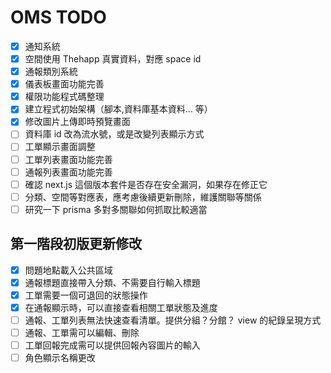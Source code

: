 # OMS TODO

- [x] 通知系統
- [x] 空間使用 Thehapp 真實資料，對應 space id
- [x] 通報類別系統
- [x] 儀表板畫面功能完善
- [x] 權限功能程式碼整理
- [x] 建立程式初始架構（腳本,資料庫基本資料... 等）
- [x] 修改圖片上傳即時預覽畫面
- [ ] 資料庫 id 改為流水號，或是改變列表顯示方式
- [ ] 工單顯示畫面調整
- [ ] 工單列表畫面功能完善
- [ ] 通報列表畫面功能完善
- [ ] 確認 next.js 這個版本套件是否存在安全漏洞，如果存在修正它
- [ ] 分類、空間等對應表，應考慮後續更新刪除，維護關聯等關係
- [ ] 研究一下 prisma 多對多關聯如何抓取比較適當

## 第一階段初版更新修改

- [x] 問題地點載入公共區域
- [x] 通報標題直接帶入分類、不需要自行輸入標題
- [x] 工單需要一個可退回的狀態操作
- [x] 在通報顯示時，可以直接查看相關工單狀態及進度
- [ ] 通報、工單列表無法快速查看清單。提供分組？分館？ view 的紀錄呈現方式
- [ ] 通報、工單需可以編輯、刪除
- [ ] 工單回報完成需可以提供回報內容圖片的輸入
- [ ] 角色顯示名稱更改
